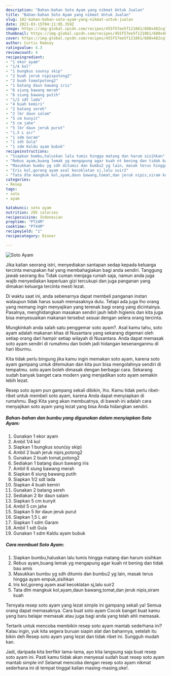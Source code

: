 ```yaml
---
description: "Bahan-bahan Soto Ayam yang nikmat Untuk Jualan"
title: "Bahan-bahan Soto Ayam yang nikmat Untuk Jualan"
slug: 182-bahan-bahan-soto-ayam-yang-nikmat-untuk-jualan
date: 2021-03-15T04:11:05.359Z
image: https://img-global.cpcdn.com/recipes/455f57ee5f121061/680x482cq70/soto-ayam-foto-resep-utama.jpg
thumbnail: https://img-global.cpcdn.com/recipes/455f57ee5f121061/680x482cq70/soto-ayam-foto-resep-utama.jpg
cover: https://img-global.cpcdn.com/recipes/455f57ee5f121061/680x482cq70/soto-ayam-foto-resep-utama.jpg
author: Curtis Ramsey
ratingvalue: 4.3
reviewcount: 4
recipeingredient:
- "1 ekor ayam"
- "1/4 kol"
- "1 bungkus sounsy skip"
- "2 buah jeruk nipispotong2"
- "2 buah tomatpotong2"
- "1 batang daun bawang iris"
- "6 siung bawang merah"
- "6 siung bawang putih"
- "1/2 sdt lada"
- "4 buah kemiri"
- "2 batang sereh"
- "2 lbr daun salam"
- "5 cm kunyit"
- "5 cm jahe"
- "5 lbr daun jeruk purut"
- "1,5 L air"
- "1 sdm Garam"
- "1 sdt Gula"
- "1 sdm Kaldu ayam bubuk"
recipeinstructions:
- "Siapkan bumbu,haluskan lalu tumis hingga matang dan harum sisihkan"
- "Rebus ayam,buang lemak yg mengapung agar kuah nt bening dan tidak bau amis"
- "Masukkan bumbu yg sdh ditumis dan bumbu2 yg lain, masak terus hingga ayam empuk,sisihkan"
- "Iris kol,goreng ayam asal kecoklatan sj,lalu suir2"
- "Tata dlm mangkuk kol,ayam,daun bawang,tomat,dan jeruk nipis,siram kuah"
categories:
- Resep
tags:
- soto
- ayam

katakunci: soto ayam 
nutrition: 295 calories
recipecuisine: Indonesian
preptime: "PT24M"
cooktime: "PT44M"
recipeyield: "1"
recipecategory: Dinner

---
```



![Soto Ayam](https://img-global.cpcdn.com/recipes/455f57ee5f121061/680x482cq70/soto-ayam-foto-resep-utama.jpg)

Jika kalian seorang istri, menyediakan santapan sedap kepada keluarga tercinta merupakan hal yang membahagiakan bagi anda sendiri. Tanggung jawab seorang ibu Tidak cuman menjaga rumah saja, namun anda juga wajib menyediakan keperluan gizi tercukupi dan juga panganan yang dimakan keluarga tercinta mesti lezat.

Di waktu  saat ini, anda sebenarnya dapat membeli panganan instan walaupun tidak harus susah memasaknya dulu. Tetapi ada juga lho orang yang memang ingin menyajikan yang terenak bagi orang yang dicintainya. Pasalnya, menghidangkan masakan sendiri jauh lebih higienis dan kita juga bisa menyesuaikan makanan tersebut sesuai dengan selera orang tercinta. 



Mungkinkah anda salah satu penggemar soto ayam?. Asal kamu tahu, soto ayam adalah makanan khas di Nusantara yang sekarang digemari oleh setiap orang dari hampir setiap wilayah di Nusantara. Anda dapat memasak soto ayam sendiri di rumahmu dan boleh jadi hidangan kesenanganmu di hari liburmu.

Kita tidak perlu bingung jika kamu ingin memakan soto ayam, karena soto ayam gampang untuk ditemukan dan kita pun bisa mengolahnya sendiri di tempatmu. soto ayam boleh dimasak dengan berbagai cara. Sekarang sudah banyak banget cara modern yang menjadikan soto ayam semakin lebih lezat.

Resep soto ayam pun gampang sekali dibikin, lho. Kamu tidak perlu ribet-ribet untuk membeli soto ayam, karena Anda dapat menyiapkan di rumahmu. Bagi Kita yang akan membuatnya, di bawah ini adalah cara menyajikan soto ayam yang lezat yang bisa Anda hidangkan sendiri.

<!--inarticleads1-->

##### Bahan-bahan dan bumbu yang digunakan dalam menyiapkan Soto Ayam:

1. Gunakan 1 ekor ayam
1. Ambil 1/4 kol
1. Siapkan 1 bungkus soun(sy skip)
1. Ambil 2 buah jeruk nipis,potong2
1. Gunakan 2 buah tomat,potong2
1. Sediakan 1 batang daun bawang iris
1. Ambil 6 siung bawang merah
1. Siapkan 6 siung bawang putih
1. Siapkan 1/2 sdt lada
1. Siapkan 4 buah kemiri
1. Gunakan 2 batang sereh
1. Sediakan 2 lbr daun salam
1. Siapkan 5 cm kunyit
1. Ambil 5 cm jahe
1. Siapkan 5 lbr daun jeruk purut
1. Siapkan 1,5 L air
1. Siapkan 1 sdm Garam
1. Ambil 1 sdt Gula
1. Gunakan 1 sdm Kaldu ayam bubuk




<!--inarticleads2-->

##### Cara membuat Soto Ayam:

1. Siapkan bumbu,haluskan lalu tumis hingga matang dan harum sisihkan
1. Rebus ayam,buang lemak yg mengapung agar kuah nt bening dan tidak bau amis
1. Masukkan bumbu yg sdh ditumis dan bumbu2 yg lain, masak terus hingga ayam empuk,sisihkan
1. Iris kol,goreng ayam asal kecoklatan sj,lalu suir2
1. Tata dlm mangkuk kol,ayam,daun bawang,tomat,dan jeruk nipis,siram kuah




Ternyata resep soto ayam yang lezat simple ini gampang sekali ya! Semua orang dapat memasaknya. Cara buat soto ayam Cocok banget buat kamu yang baru belajar memasak atau juga bagi anda yang telah ahli memasak.

Tertarik untuk mencoba membikin resep soto ayam mantab sederhana ini? Kalau ingin, yuk kita segera buruan siapin alat dan bahannya, setelah itu bikin deh Resep soto ayam yang lezat dan tidak ribet ini. Sungguh mudah kan. 

Jadi, daripada kita berfikir lama-lama, ayo kita langsung saja buat resep soto ayam ini. Pasti kamu tiidak akan menyesal sudah buat resep soto ayam mantab simple ini! Selamat mencoba dengan resep soto ayam nikmat sederhana ini di tempat tinggal kalian masing-masing,oke!.

